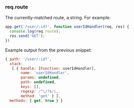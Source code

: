 <h3 id='req.route'>req.route</h3>

The currently-matched route, a string.  For example:

~~~js
app.get('/user/:id?', function userIdHandler(req, res) {
  console.log(req.route);
  res.send('GET');
})
~~~

Example output from the previous snippet:

~~~js
{ path: '/user/:id?',
  stack:
   [ { handle: [Function: userIdHandler],
       name: 'userIdHandler',
       params: undefined,
       path: undefined,
       keys: [],
       regexp: /^\/?$/i,
       method: 'get' } ],
  methods: { get: true } }
~~~
